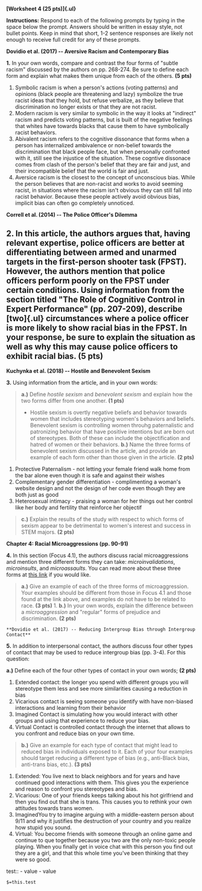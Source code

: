 **[Worksheet 4 (25 pts)]{.ul}**

**Instructions:** Respond to each of the following prompts by typing in the space below the prompt. Answers should be written in essay style, not bullet points. Keep in mind that short, 1-2 sentence responses are likely not enough to receive full credit for any of these prompts.

**Dovidio et al. (2017) -- Aversive Racism and Contemporary Bias**

**1.** In your own words, compare and contrast the four forms of "subtle racism" discussed by the authors on pp. 268-274. Be sure to define each form and explain what makes them unique from each of the others. **(5 pts)**
1. Symbolic racism is when a person's actions (voting patterns) and opinions (black people are threatening and lazy) symbolize the true racist ideas that they hold, but refuse verbalize, as they believe that discrimination no longer exists or that they are not racist.
2. Modern racism is very similar to symbolic in the way it looks at "indirect" racism and predicts voting patterns, but is built of the negative feelings that whites have towards blacks that cause them to have symbolically racist behaviors. 
3. Abivalent racism refers to the cognitive dissonance that forms when a person has internalized ambivalence or non-belief towards the discrimination that black people face, but when personally confronted with it, still see the injustice of the situation. These cogntive dissonace comes from clash of the person's belief that they are fair and just, and their incompatible belief that the world is fair and just.
4. Aversice racism is the closest to the concept of unconscious bias. While the person believes that are non-racist and works to avoid seeming racist, in situations where the racism isn't obvious they can still fall into racist behavior. Because these people actively avoid obvious bias, implicit bias can often go completely unnoticed.

**Correll et al. (2014) -- The Police Officer's Dilemma**

**2.** In this article, the authors argues that, having relevant expertise, police officers are better at differentiating between armed and unarmed targets in the first-person shooter task (FPST). However, the authors mention that police officers perform poorly on the FPST under certain conditions. Using information from the section titled "The Role of Cognitive Control in Expert Performance" (pp. 207-209), describe [two]{.ul} circumstances where a police officer is more likely to show racial bias in the FPST. In your response, be sure to explain the situation as well as why this may cause police officers to exhibit racial bias. **(5 pts)**
- 

**Kuchynka et al. (2018) -- Hostile and Benevolent Sexism**

**3.** Using information from the article, and in your own words:

> **a.)** Define *hostile sexism* and *benevolent sexism* and explain how the two forms differ from one another. **(1 pts)**
> - Hostile sexism is overtly negative beliefs and behavior towards women that includes stereotyping women's behaviors and beliefs. Benevolent sexism is controlling women throuhg paternalistic and patronizing behavior that have positive intentions but are born out of stereotypes. Both of these can include the objectification and hatred of women or their behaviors.
> **b.)** Name the three forms of benevolent sexism discussed in the article, and provide an example of each form other than those given in the article. **(2 pts)**
1. Protective Paternalism - not letting your female friend walk home from the bar alone even though it is safe and against their wishes
2. Complementary gender differentiation - complimenting a woman's website design and not the design of her code even though they are both just as good
3. Heterosexual intimacy - praising a woman for her things out her control like her body and fertility that reinforce her objectif
> **c.)** Explain the results of the study with respect to which forms of sexism appear to be detrimental to women's interest and success in STEM majors. **(2 pts)**

**Chapter 4: Racial Microaggressions (pp. 90-91)**

**4.** In this section (Focus 4.1), the authors discuss racial microaggressions and mention three different forms they can take: *microinvalidations*, *microinsults*, and *microassaults*. You can read more about these three forms at [this link](http://auburn.edu/equitytaskforce/pdf/Racial_MicroaggressionsshortVersion.pdf) if you would like.

> **a.)** Give an example of each of the three forms of microaggression. Your examples should be different from those in Focus 4.1 and those found at the link above, and examples do not have to be related to race. **(3 pts)**
> 1. 
> **b.)** In your own words, explain the difference between a *microaggression* and "regular" forms of prejudice and discrimination. **(2 pts)**

	**Dovidio et al. (2017) -- Reducing Intergroup Bias through Intergroup Contact**

**5.** In addition to interpersonal contact, the authors discuss four other types of contact that may be used to reduce intergroup bias (pp. 3-4). For this question:

**a.)** Define each of the four other types of contact in your own words; **(2 pts)**
1. Extended contact: the longer you spend with different groups you will stereotype them less and see more similarities causing a reduction in bias
2. Vicarious contact is seeing someone you identify with have non-biased interactions and learning from their behavior
3. Imagined Contact is simulating how you would interact with other groups and using that experience to reduce your bias.
4. Virtual Contact is controlled contact through the internet that allows to you confront and reduce bias on your own time.
> **b.)** Give an example for each type of contact that might lead to reduced bias in individuals exposed to it. Each of your four examples should target reducing a different type of bias (e.g., anti-Black bias, anti-trans bias, etc.). **(3 pts)**
1. Extended: You live next to black neighbors and for years and have continued good interactions with them. This gives you the experience and reason to confront you stereotypes and bias.
2. Vicarious: One of your friends keeps talking about his hot girlfriend and then you find out that she is trans. This causes you to rethink your own attitudes towards trans women.
3. ImaginedYou try to imagine arguing with a middle-eastern person about 9/11 and why it justifies the destruction of your country and you realize how stupid you sound.
4. Virtual: You become friends with someone through an online game and continue to que together because you two are the only non-toxic people playing. When you finally get in voice chat with this person you find out they are a girl, and that this whole time you've been thinking that they were so good. 

test::
	- value
  	- value
 
 `$=this.test`